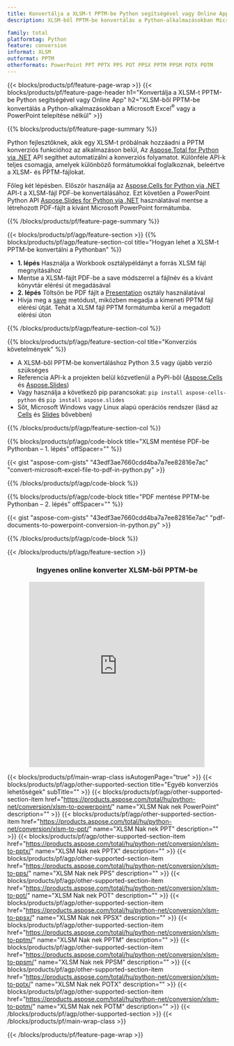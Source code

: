 ```yaml
---
title: Konvertálja a XLSM-t PPTM-be Python segítségével vagy Online App vagy ingyenes online konverterrel
description: XLSM-ből PPTM-be konvertálás a Python-alkalmazásokban Microsoft Office használata nélkül vagy online. A kód integrálása előtt gyorsan tesztelje az ingyenes CSV-POT online konvertert. 

family: total
platformtag: Python
feature: conversion
informat: XLSM
outformat: PPTM
otherformats: PowerPoint PPT PPTX PPS POT PPSX PPTM PPSM POTX POTM
---
```

{{< blocks/products/pf/feature-page-wrap >}}
{{< blocks/products/pf/feature-page-header h1="Konvertálja a XLSM-t PPTM-be Python segítségével vagy Online App" h2="XLSM-ből PPTM-be konvertálás a Python-alkalmazásokban a Microsoft Excel<sup>&reg;</sup> vagy a PowerPoint telepítése nélkül" >}}

{{% blocks/products/pf/feature-page-summary %}}

Python fejlesztőknek, akik egy XLSM-t próbálnak hozzáadni a PPTM konverziós funkcióhoz az alkalmazáson belül, Az [Aspose.Total for Python via .NET](https://products.aspose.com/total/python-net/) API segíthet automatizálni a konverziós folyamatot. Különféle API-k teljes csomagja, amelyek különböző formátumokkal foglalkoznak, beleértve a XLSM- és PPTM-fájlokat.

Főleg két lépésben. Először használja az [Aspose.Cells for Python via .NET](https://products.aspose.com/cells/python-net/) API-t a XLSM-fájl PDF-be konvertálásához. Ezt követően a PowerPoint Python API [Aspose.Slides for Python via .NET](https://products.aspose.com/slides/python-net/) használatával mentse a létrehozott PDF-fájlt a kívánt Microsoft PowerPoint formátumba. 

{{% /blocks/products/pf/feature-page-summary %}}

{{< blocks/products/pf/agp/feature-section >}}
{{% blocks/products/pf/agp/feature-section-col title="Hogyan lehet a XLSM-t PPTM-be konvertálni a Pythonban" %}}
- **1. lépés** Használja a Workbook osztálypéldányt a forrás XLSM fájl megnyitásához 
- Mentse a XLSM-fájlt PDF-be a save módszerrel a fájlnév és a kívánt könyvtár elérési út megadásával
-  **2. lépés** Töltsön be PDF fájlt a [Presentation](https://reference.aspose.com/slides/python-net/aspose.slides/presentation/) osztály használatával
-  Hívja meg a [save](https://reference.aspose.com/slides/python-net/aspose.slides/presentation/) metódust, miközben megadja a kimeneti PPTM fájl elérési útját. Tehát a XLSM fájl PPTM formátumba kerül a megadott elérési úton

{{% /blocks/products/pf/agp/feature-section-col %}}

{{% blocks/products/pf/agp/feature-section-col title="Konverziós követelmények" %}}

- A XLSM-ből PPTM-be konvertáláshoz Python 3.5 vagy újabb verzió szükséges
- Referencia API-k a projekten belül közvetlenül a PyPI-ből ([Aspose.Cells](https://pypi.org/project/aspose-cells-python/) és [Aspose.Slides](https://pypi.org/project/Aspose.Slides/))
-  Vagy használja a következő pip parancsokat: ```pip install aspose-cells-python``` és ```pip install aspose.slides```
-  Sőt, Microsoft Windows vagy Linux alapú operációs rendszer (lásd az [Cells](https://docs.aspose.com/cells/python-net/getting-started/#installation) és [Slides](https://docs.aspose.com/slides/python-net/system-requirements/) bővebben)
 

{{% /blocks/products/pf/agp/feature-section-col %}}

{{% blocks/products/pf/agp/code-block title="XLSM mentése PDF-be Pythonban – 1. lépés" offSpacer="" %}}

{{< gist "aspose-com-gists" "43edf3ae7660cdd4ba7a7ee82816e7ac" "convert-microsoft-excel-file-to-pdf-in-python.py" >}}

{{% /blocks/products/pf/agp/code-block %}}

{{% blocks/products/pf/agp/code-block title="PDF mentése PPTM-be Pythonban – 2. lépés" offSpacer="" %}}

{{< gist "aspose-com-gists" "43edf3ae7660cdd4ba7a7ee82816e7ac" "pdf-documents-to-powerpoint-conversion-in-python.py" >}}

{{% /blocks/products/pf/agp/code-block %}}

{{< /blocks/products/pf/agp/feature-section >}}
<div class="container-fluid agp-content bg-white aboutfile box-1 vh100 section nopbtm">
<div class=container>
<div class=row>
<div class="demobox tc col-md-12 padding-0" align="center">

<h3>Ingyenes online konverter XLSM-ből PPTM-be</h3>

<iframe style="border: none; height: 426px;" scrolling="no" src="https://total-conversion-app-65z5r2lp.qa.k8s.dynabic.com/?to=pptm&from=xlsm" id="child-iframe" width="80%"></iframe>

</div></div>
</div></div>

{{< blocks/products/pf/main-wrap-class isAutogenPage="true" >}}
{{< blocks/products/pf/agp/other-supported-section title="Egyéb konverziós lehetőségek" subTitle="" >}}
{{< blocks/products/pf/agp/other-supported-section-item href="https://products.aspose.com/total/hu/python-net/conversion/xlsm-to-powerpoint/" name="XLSM Nak nek PowerPoint" description="" >}}
{{< blocks/products/pf/agp/other-supported-section-item href="https://products.aspose.com/total/hu/python-net/conversion/xlsm-to-ppt/" name="XLSM Nak nek PPT" description="" >}}
{{< blocks/products/pf/agp/other-supported-section-item href="https://products.aspose.com/total/hu/python-net/conversion/xlsm-to-pptx/" name="XLSM Nak nek PPTX" description="" >}}
{{< blocks/products/pf/agp/other-supported-section-item href="https://products.aspose.com/total/hu/python-net/conversion/xlsm-to-pps/" name="XLSM Nak nek PPS" description="" >}}
{{< blocks/products/pf/agp/other-supported-section-item href="https://products.aspose.com/total/hu/python-net/conversion/xlsm-to-pot/" name="XLSM Nak nek POT" description="" >}}
{{< blocks/products/pf/agp/other-supported-section-item href="https://products.aspose.com/total/hu/python-net/conversion/xlsm-to-ppsx/" name="XLSM Nak nek PPSX" description="" >}}
{{< blocks/products/pf/agp/other-supported-section-item href="https://products.aspose.com/total/hu/python-net/conversion/xlsm-to-pptm/" name="XLSM Nak nek PPTM" description="" >}}
{{< blocks/products/pf/agp/other-supported-section-item href="https://products.aspose.com/total/hu/python-net/conversion/xlsm-to-ppsm/" name="XLSM Nak nek PPSM" description="" >}}
{{< blocks/products/pf/agp/other-supported-section-item href="https://products.aspose.com/total/hu/python-net/conversion/xlsm-to-potx/" name="XLSM Nak nek POTX" description="" >}}
{{< blocks/products/pf/agp/other-supported-section-item href="https://products.aspose.com/total/hu/python-net/conversion/xlsm-to-potm/" name="XLSM Nak nek POTM" description="" >}}
{{< /blocks/products/pf/agp/other-supported-section >}}
{{< /blocks/products/pf/main-wrap-class >}}

{{< /blocks/products/pf/feature-page-wrap >}}